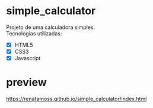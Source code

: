 # simple_calculator
Projeto de uma calculadora simples. <br>
Tecnologias utilizadas: 
- [x] HTML5
- [x] CSS3
- [x] Javascript

# preview

https://renatamoss.github.io/simple_calculator/index.html





